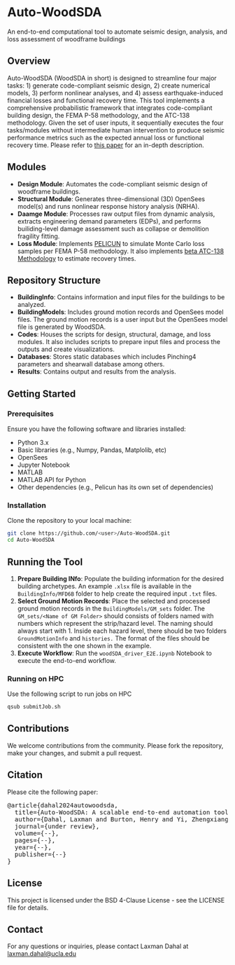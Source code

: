 # Auto-WoodSDA 
An end-to-end computational tool to automate seismic design, analysis, and loss assessment of woodframe buildings


## Overview
Auto-WoodSDA (WoodSDA in short) is designed to streamline four major tasks: 1) generate code-compliant seismic design, 2) create numerical models, 3) perform nonlinear analyses, and 4) assess earthquake-induced financial losses and functional recovery time. This tool implements a comprehensive probabilistic framework that integrates code-compliant building design, the FEMA P-58 methodology, and the ATC-138 methodology. Given the set of user inputs, it sequentially executes the four tasks/modules without intermediate human intervention to produce seismic performance metrics such as the expected annual loss or functional recovery time. Please refer to [this paper](https://www.researchgate.net/profile/Laxman-Dahal/publication/364127145_An_End-to-End_Computational_Platform_to_Automate_Seismic_Design_Nonlinear_Analysis_and_Loss_Assessment_of_Woodframe_Buildings/links/633bbb16ff870c55cefc4a2a/An-End-to-End-Computational-Platform-to-Automate-Seismic-Design-Nonlinear-Analysis-and-Loss-Assessment-of-Woodframe-Buildings.pdf) for an in-depth description.

## Modules

- **Design Module**: Automates the code-compliant seismic design of woodframe buildings.
- **Structural Module**: Generates three-dimensional (3D) OpenSees model(s) and runs nonlinear response history analysis (NRHA).
- **Daamge Module**: Processes raw output files from dynamic analysis, extracts engineering demand parameters (EDPs), and performs builiding-level damage assessment such as collapse or demolition fragility fitting.
- **Loss Module**: Implements [PELICUN](https://github.com/NHERI-SimCenter/pelicun) to simulate Monte Carlo loss samples per FEMA P-58 methodology. It also implements [beta ATC-138 Methodology](https://github.com/OpenPBEE/PBEE-Recovery) to estimate recovery times.

## Repository Structure

- **BuildingInfo**: Contains information and input files for the buildings to be analyzed.
- **BuildingModels**: Includes ground motion records and OpenSees model files. The ground motion records is a user input but the OpenSees model file is generated by WoodSDA.
- **Codes**: Houses the scripts for design, structural, damage, and loss modules. It also includes scripts to prepare input files and process the outputs and create visualizations.
- **Databases**: Stores static databases which includes Pinching4 parameters and shearwall database among others.
- **Results**: Contains output and results from the analysis.

## Getting Started


### Prerequisites

Ensure you have the following software and libraries installed:
- Python 3.x
- Basic libraries (e.g., Numpy, Pandas, Matplolib, etc)
- OpenSees
- Jupyter Notebook
- MATLAB
- MATLAB API for Python
- Other dependencies (e.g., Pelicun has its own set of dependencies)

### Installation

Clone the repository to your local machine:
```bash
git clone https://github.com/<user>/Auto-WoodSDA.git
cd Auto-WoodSDA
```

## Running the Tool

1. **Prepare Building INfo**: Populate the building information for the desired building archetypes. An example `.xlsx` file is available in the `BuildingInfo/MFD6B` folder to help create the required input `.txt` files.
2. **Select Ground Motion Records**: Place the selected and processed ground motion records in the `BuildingModels/GM_sets` folder. The `GM_sets/<Name of GM Folder>` should consists of folders named with numbers which represent the strip/hazard level. The naming should always start with 1. Inside each hazard level, there should be two folders `GroundMotionInfo` and `histories.` The format of the files should be consistent with the one shown in the example. 
3. **Execute Workflow**: Run the `woodSDA_driver_E2E.ipynb` Notebook to execute the end-to-end workflow.

### Running on HPC

Use the following script to run jobs on HPC

```bash
qsub submitJob.sh 
```

## Contributions

We welcome contributions from the community. Please fork the repository, make your changes, and submit a pull request.


## Citation

Please cite the following paper:
<pre>
@article{dahal2024autowoodsda,
  title={Auto-WoodSDA: A scalable end-to-end automation tool to perform probabilistic seismic risk and resilience analysis of new residential woodframe buildings},
  author={Dahal, Laxman and Burton, Henry and Yi, Zhengxiang and He, Zizhao},
  journal={under review},
  volume={--},
  pages={--},
  year={--},
  publisher={--}
}
</pre>

## License 

This project is licensed under the BSD 4-Clause License - see the LICENSE file for details.

## Contact

For any questions or inquiries, please contact Laxman Dahal at laxman.dahal@ucla.edu